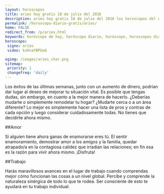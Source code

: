 ```yaml
---
layout: horoscopos
title: aries hoy gratis 18 de julio del 2016 
description: aries hoy gratis 18 de julio del 2016 los horoscopos del dia, amor, trabajo, vida personal. Todas las predicciones para aries gratis. Ahora Tambien podes consultar el Oraculo SI o NO http://horoscopo-del-dia.com/oraculo-si-no/ 
permalink: /horoscopo-diario-gratis/aries/
home: FALSE
redirect_from: /p/aries.html
keywords: horóscopo de hoy, horóscopo diario, horóscopo, horoscopos diarios gratis del dia de hoy, horóscopo diario gratis,horóscopo 2016, horóscopo esperanza gracia, horoscopo aries hoy, horoscop, horóscopos gratis, horoscopo aries, horoscopo aries 2016, Tarot, Astrologia, Zodíaco, aries, horoscopo gratis
horoscopo:
 signo: aries
 video: kvKnaYBPGeQ

ogimg: /images/aries_char.png
sitemap:
 priority: 1
 changefreq: 'daily'
---
```



Los éxitos de las últimas semanas, junto con un aumento de dinero, podrían dar lugar al deseo de mejorar tu situación vital. Es posible que tengas dudas, sin embargo, en cuanto a la mejor manera de hacerlo. ¿Deberías mudarte o simplemente remodelar tu hogar? ¿Mudarte cerca o a un área diferente? Lo mejor es simplemente hacer una lista de pros y contras de cada opción y luego considerar cuidadosamente todas. No tienes que decidirte ahora mismo.

##Amor

Si alguien tiene ahora ganas de enamorarse eres tú. El sentir enamoramiento, demostrar amor a los amigos y la familia, quedar atrapado/a en la contagiosa calidez que irradian las relaciones; en fin esa es la razón para vivir ahora mismo. ¡Disfruta!

##Trabajo

Harás maravillosos avances en el lugar de trabajo cuando comprendas mejor cómo funcionan las cosas a un nivel global. Percibe y comprende la naturaleza sinérgica de todo lo que te rodea. Ser consciente de esto te ayudará en tu trabajo individual.